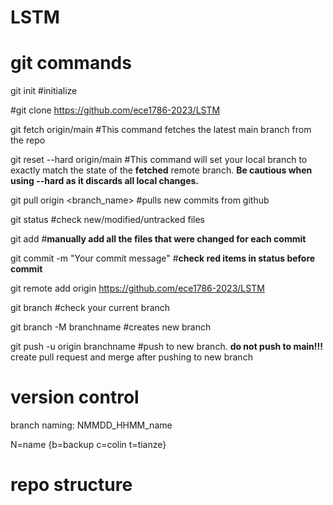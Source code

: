 # LSTM

# git commands
git init	#initialize

#git clone https://github.com/ece1786-2023/LSTM

git fetch origin/main #This command fetches the latest main branch from the repo

git reset --hard origin/main #This command will set your local branch to exactly match the state of the **fetched** remote branch. **Be cautious when using --hard as it discards all local changes.**

git pull origin <branch_name> #pulls new commits from github

git status	#check new/modified/untracked files

git add <file1> <file2> #**manually add all the files that were changed for each commit** 

git commit -m "Your commit message" #**check red items in status before commit**

git remote add origin https://github.com/ece1786-2023/LSTM

git branch	#check your current branch

git branch -M branchname #creates new branch

git push -u origin branchname #push to new branch. **do not push to main!!!** create pull request and merge after pushing to new branch


# version control 
branch naming: NMMDD_HHMM_name

N=name {b=backup c=colin t=tianze}

# repo structure
